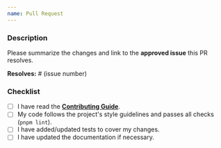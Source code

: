 ```yaml
---
name: Pull Request
---
```


### Description

Please summarize the changes and link to the **approved issue** this PR resolves.

<!--
This repository follows an RFC process. Pull Requests for new features will only be considered if they correspond to an accepted issue.
-->

**Resolves:** # (issue number)

### Checklist

- [ ] I have read the [**Contributing Guide**](../../CONTRIBUTING.md).
- [ ] My code follows the project's style guidelines and passes all checks (`pnpm lint`).
- [ ] I have added/updated tests to cover my changes.
- [ ] I have updated the documentation if necessary.
